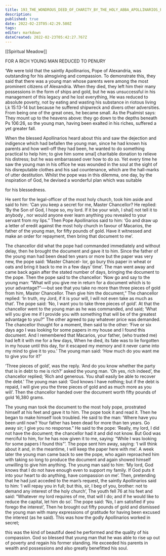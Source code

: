 ```yaml
---
title: 193_THE_WONDROUS_DEED_OF_CHARITY_BY_THE_HOLY_ABBA_APOLLINARIOS_PATRIARCH_OF_ALEXANDRIA
description: 
published: true
date: 2022-02-23T05:42:29.580Z
tags: 
editor: markdown
dateCreated: 2022-02-23T05:42:27.767Z
---
```


[[Spiritual Meadow]]
 
FOR A RICH YOUNG MAN REDUCED TO PENURY  
 
‘We were told that the saintly Apollinarios, Pope of Alexandria, was outstanding for his almsgiving and compassion. To demonstrate this, they said that there was a young man whose parents were among the most prominent citizens of Alexandria. When they died, they left him their many possessions in the form of ships and gold, but he was unsuccessful in his management of this legacy and he lost everything, He was reduced to absolute poverty, not by eating and wasting his substance in riotous living Lk 15:13-14 but because he suffered shipwreck and divers other adversities. From being one of the great ones, he became small. As the Psalmist says: They mount up to the heavens above: they go down to the depths beneath Ps 106:26, so the young man, having been exalted in his riches, suffered a yet greater fall.  
 
When the blessed Apollinarios heard about this and saw the dejection and indigence which had befallen the young man, since he had known his parents and how well-off they had been, he wanted to do something practical to help him; to give him some smal] charitable donation to relieve his distress; but he was embarrassed over how to do so. Yet every time he saw the young man in his office he was wounded in the soul at the sight of his disreputable clothes and his sad countenance, which are the hall-marks of utter destitution. Whilst the pope was in this dilemma, one day, by the inspiration of God, he devised a wonderful plan which was suitable  
 
for his blessedness.  
 
He sent for the legal-officer of the most holy church, took him aside and said to him: ‘Can you keep a secret for me, Master Chancellor? He replied: ‘By the Son of God, I hope so, my lord. If it be your wish, I shal] not tell it to anybody , nor would anyone ever learn anything you revealed to your servant from my lips.” Then Pope Apollinarios said to him: ‘Go and draw up a letter of eredit against the most holy church in favour of Macarios, the father of the young man, for fifty pounds of gold. Have it witnessed and make an order for repayment, then bring that document to me’.  
 
The chancellor did what the pope had commanded immediately and without delay, then he brought the document and gave it to him. Since the father of the young man had been dead ten years or more but the paper was very new, the pope said: ‘Master Chancel- lor, go bury this paper in wheat or oats and bring it back to me in a few days’ time’. The man went away and came back again after the stated number of days, bringing the document to the pope. Then the pope said to the chancellor: ‘Now go and say to the young man: “What will you give me in return for a document which is to your advantage?”-—but see that you take no more than three pieces of gold from him, Master Chancellor. Then give him the document,” The chancellor replied: ‘In truth, my Jord, if it is your will, I will not even take as much as that’. The pope said: ‘No, I want you to take three pieces of gold’. At that the chancellor went to the young man as he was commanded, and said; ‘What will you give me if I provide you with something that will be of the greatest advantage to you?” The other agreed to pay whatever price was demanded. The chancellor thought for a moment, then said to the other: ‘Five or six days ago I was looking for some papers in my house and I found this document. And I remembered that Macarios, your father, (who trusted me) had left it with me for a few days, When he died, its fate was to lie forgotten in my house until this day, for it escaped my memory and it never came into my mind to give it to you.’ The young man said: ‘How much do you want me to give you for it?’  
 
‘Three pieces of gold’, was the reply. ‘And do you know whether the party that is in debt to me is rich?’ asked the young man. ‘Oh yes, rich indeed’, the chancellor replied; ‘Rich and generous. You shall easily be able to recover the debt.’ The young man said: ‘God knows I have nothing; but if the debt is repaid, I will give you the three pieces of gold and as much more as you will’. Then the chancellor handed over the document worth fifty pounds of gold 16,380 grams.  
 
The young man took the document to the most holy pope, prostrated himself at his feet and gave it to him. The pope took it and read it. Then he began to make himself look troubled. He said to the man: ‘Where have you been until now? Your father has been dead for more than ten years. Go away sir; I give you no response.” He said to the pope: ‘Really, my lord, I did not have the document; the chancellor had it and did not know. But God was merciful to him, for he has now given it to me, saying: “While I was looking for some papers I found this”’. The pope sent him away, saying: ‘I will think about it and, in the meantime, I will keep the paper here with me’. A week later the young man came back to see the pope, who again reproached him with taking so long to produce the document and again showed himself unwilling to give him anything. The young man said to him: ‘My lord, God knows that I do not have enough even to support my family. If God puts it into your heart to do anything, have compassion on me’. Then, pretending that he had just acceded to the man’s request, the saintly Apollinarios said to him: ‘I will repay you in full; but this, sir, I beg of you, brother: not to demand any interest of the holy church’, The youth fell 76 at his feet and said: “Whatever my lord requires of me, that will I do; and if he would like to reduce the capital, let him do so’. The pope said: ‘No, I am satisfied if you forego the interest’, Then he brought out fifty pounds of gold and dismissed the young man with many expressions of gratitude for having been excused the interest (as he said). This was how the godly Apollinarios worked in secret;  
 
this was the kind of beautiful deed he performed and the quality of his compassion. God so blessed that young man that he was able to rise up out of poverty and regain his former standing. He exceeded his parents in wealth and possessions and also greatly benefitted his soul.
